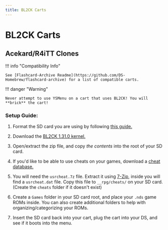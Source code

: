 ```yaml
---
title: BL2CK Carts
---
```


# BL2CK Carts
## Acekard/R4iTT Clones

!!! info "Compatibility Info"

    See [Flashcard-Archive Readme](https://github.com/DS-Homebrew/flashcard-archive) for a list of compatible carts.

!!! danger "Warning"

    Never attempt to use YSMenu on a cart that uses BL2CK! You will **brick** the cart!

### Setup Guide:

1. Format the SD card you are using by following [this guide.](https://wiki.hacks.guide/wiki/Formatting_an_SD_card)

1. Download the [BL2CK 1.31.0 kernel.](https://flashcard-archive.ds-homebrew.com/BL2CK/BL2CK_1.31.0.zip)

1. Open/extract the zip file, and copy *the contents* into the root of your SD card.

1. If you'd like to be able to use cheats on your games, download a [cheat database.](https://github.com/DeadSkullzJr/NDS-i-Cheat-Databases/releases/latest)

1. You will need the `usrcheat.7z` file. Extract it using [7-Zip](https://www.7-zip.org/), inside you will find a `usrcheat.dat` file. Copy this file to `__rpg/cheats/` on your SD card. (Create the `cheats` folder if it doesn't exist)

1. Create a `Games` folder in your SD card root, and place your `.nds` game ROMs inside. You can also create additional folders to help with organizing/categorizing your ROMs.

1. Insert the SD card back into your cart, plug the cart into your DS, and see if it boots into the menu.